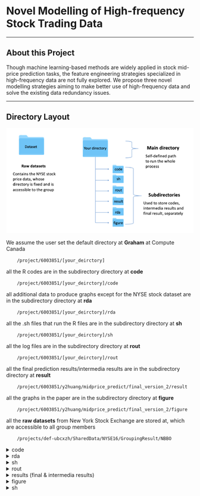 # Novel Modelling of High-frequency Stock Trading Data
---

## About this Project
Though machine learning-based methods are widely applied in stock mid-price prediction tasks, the feature engineering strategies specialized in high-frequency data are not fully explored. We propose three novel modelling strategies aiming to make better use of high-frequency data and solve the existing data redundancy issues. 

---
## Directory Layout
![image](https://github.com/ubcxzhang/Stock-Price-Prediction/blob/master/illustration.png)

We assume the user set the default directory at **Graham** at Compute Canada
~~~
    /project/6003851/[your_deirctory]  
~~~
all the R codes are in the subdirectory directory at **code** 
~~~
    /project/6003851/[your_deirctory]/code  
~~~
all additional data to produce graphs except for the NYSE stock dataset are in the subdirectory directory at **rda** 
~~~
    /project/6003851/[your_deirctory]/rda  
~~~
all the .sh files that run the R files are in the subdirectory directory at **sh** 
~~~
    /project/6003851/[your_deirctory]/sh  
~~~
all the log files are in the subdirectory directory at **rout** 
~~~
    /project/6003851/[your_deirctory]/rout  
~~~
all the final prediction results/intermedia results are in the subdirectory directory at **result** 
~~~
    /project/6003851/y2huang/midprice_predict/final_version_2/result  
~~~
all the graphs in the paper are in the subdirectory directory at **figure** 
~~~
    /project/6003851/y2huang/midprice_predict/final_version_2/figure  
~~~
all the **raw datasets** from New York Stock Exchange are stored at, which are accessible to all group members
~~~
    /projects/def-ubcxzh/SharedData/NYSE16/GroupingResult/NBBO  
~~~

<details><summary>code</summary>

    ├── code  
    │    ├── data_cleaning.R		    # clean the raw data 
    │ 	 ├── feature_encoding.R 		# feature construction
    │ 	 ├── sample.R 			        # single experiments with SVM model
    │ 	 ├── sample_ELN_full.R			# single experiments with ELN model    
    │ 	 ├── ensemble_svm.R			# ensemble 100 results with SVM model    
    │ 	 ├── ensemble_ELN.R			# ensemble 100 results with ELN model    
    │ 	 ├── figure.R			# Wilcoxon Sign Rank Test and Visualizations    
    │ 	 ├── appendix_table.R		        # Visualizations
    │ 	 └── wiltest.R		        # Tool box with customized R functions					
</details>
<details><summary>rda</summary>

    ├── rda    
    │ 	 ├── date.rda		        # a file that records the trading dates
    │ 	 └── dj30.csv		        # a dataset to reproduce Dow Jones 30 index graph in the paper 					
</details>
<details><summary>sh</summary>

    ├── sh  
    │    ├── data_cleaning.sh		# sh files
    │ 	 ├── feature_encoding.sh					
    │ 	 ├── sample_svm.sh 			
    │ 	 ├── sample_ELN_full.sh 			
    │ 	 ├── ensemble_svm.sh
    │ 	 ├── ensemble_ELN.sh
    │ 	 ├── figure.sh
    │ 	 └── appendix_table.sh				
</details>
<details><summary>rout</summary>

    ├──  log files after submitting jobs
    │    ├── data_cleaning.Rout		    # log file for data_cleaning.sh
    │ 	 ├── feature_encoding.Rout		# log file for feature_encoding.sh
    │ 	 ├── sample_svm.i.Rout 			# log file for sample_svm.sh for each seed i (i=1,...,100)
    │ 	 ├── sample_ELN_full.i.Rout	    # log file for sample_ELN_full.sh for each seed i (i=1,...,100)     
    │ 	 ├── ensemble_svm.Rout			# log file for ensemble_svm.sh 
    │ 	 ├── ensemble_ELN.Rout 		    # log file for ensemble_ELN.sh
    │ 	 ├── figure.Rout                # log file for figure.sh
    │ 	 └── appendix_table.Rout        # log file for appendix_table.sh, generated Latex tables will be stored here
</details>
<details><summary>results (final & intermedia results)</summary>

    ├──  intermedia result
    │    ├── [stock_name]_final.rda		    # after cleaning the raw data for each component stock 
    │ 	 ├── [stock_name]_to_sample.rda		# feature construction for each component stock
    │ 	 ├── [stock_name]_i_model_svm.rda 			# single experiments with SVM model for each component stock (i=1,...,100)
    │ 	 ├── [stock_name]_i_model_full.rda			# single experiments with ELN model for each component stock (i=1,...,100)    
    ├──  final result 
    │ 	 ├── [stock_name]_svm_ensemble_model.rda			# ensemble 100 results with SVM model for each component stock        	
    │ 	 └── [stock_name]_full_ensemble_model.rda 		    # ensemble 100 results with ELN model for each component stock
</details>

<details><summary>figure</summary>

    ├── figure    
    │ 	 ├── combined_plot.pdf
    │ 	 ├── ensemble_ELN_SVM_plot.pdf
    │ 	 ├── barplot.pdf
    │ 	 └── dj30.pdf					
</details>
<details><summary>sh</summary>

<details><summary>raw data</summary>
    
    ├── raw data
    │        ├── EQY_US_ALL_NBBO_AAPL.txt
    │        ├── EQY_US_ALL_NBBO_MSFT.txt		
    │        ├── EQY_US_ALL_NBBO_MMM.txt		
    │        ├── EQY_US_ALL_NBBO_AXP.txt 	
    │        ├── EQY_US_ALL_NBBO_BA.txt
    │        ├── EQY_US_ALL_NBBO_CAT.txt		
    │        ├── EQY_US_ALL_NBBO_CVX.txt		
    │        ├── EQY_US_ALL_NBBO_CSCO.txt 	
    │        ├── EQY_US_ALL_NBBO_KO.txt
    │        ├── EQY_US_ALL_NBBO_DOW.txt		
    │        ├── EQY_US_ALL_NBBO_XOM.txt		
    │        ├── EQY_US_ALL_NBBO_WBA.txt 	
    │        ├── EQY_US_ALL_NBBO_GS.txt
    │        ├── EQY_US_ALL_NBBO_HD.txt		
    │        ├── EQY_US_ALL_NBBO_INTC.txt		
    │        ├── EQY_US_ALL_NBBO_IBM.txt 	
    │        ├── EQY_US_ALL_NBBO_JNJ.txt
    │        ├── EQY_US_ALL_NBBO_JPM.txt		
    │        ├── EQY_US_ALL_NBBO_MCD.txt		
    │        ├── EQY_US_ALL_NBBO_MRK.txt 	
    │        ├── EQY_US_ALL_NBBO_NKE.txt
    │        ├── EQY_US_ALL_NBBO_PFE.txt		
    │        ├── EQY_US_ALL_NBBO_PG.txt		
    │        ├── EQY_US_ALL_NBBO_TRV.txt 	
    │        ├── EQY_US_ALL_NBBO_UNH.txt
    │        ├── EQY_US_ALL_NBBO_UTX.txt		
    │        ├── EQY_US_ALL_NBBO_VZ.txt		
    │        ├── EQY_US_ALL_NBBO_V.txt 	
    │        ├── EQY_US_ALL_NBBO_WMT.txt 
    │	     └── EQY_US_ALL_NBBO_DIS.txt 
</details>





---
## Before you start
1. decide the path of [your_directory] to replicate our results;
2. create the subdirectories **code**, **rda**, **sh**, **rout**, **result**, **figure** at [your_directory]；
3. allocate all relevant files into each subdirectory as the figure below:
![image2](https://github.com/ubcxzhang/Stock-Price-Prediction/blob/master/illustration2.png)
5. in the main directory, use the following commands to load R/4.0.2 language in Compute Canada:
~~~
module load nixpkgs/16.09	
module load gcc/7.3.0	
module spider r/4.0.2	
module load r/4.0.2	
~~~
4. before we run the .sh files, we use in the following commands in R (version 4.0.2) to install some R packages needed for the task
~~~
install.packages(c('dbplyr','data.table','glmnet','fdapace','ggplot2','RColorBrewer','bit64', 'reshape2','graphics', 'e1071', 'caret', 'stringr', 'MTPS', 'Matrix', 'tidyr', 'xtable'))
~~~

---


## Running files (estimated time per job)

- To run the files, submit .sh files with an order of 1. data cleaning.R to 6. appendix_table.R
- Always submit your job under [your_directory] instead of any of the subdirectory
- The first and second jobs (e.g. "1. data cleaning", "2. feature construction") must be submitted in order; jobs "3. experiments with SVM model" and "3a. experiments with ELN model" can be submitted simultaneously; jobs "4. ensemble results with SVM model" and "4a. ensemble results with ELN model" can also be submitted at the same time; "5. figure.R" and "6. appendix_table.R" can be submitted simultaneously.
- For example, ./sh/xx.sh runs ./code/xx.R, saves the results at ./result/xx, produce graphs at ./figure/, generates table result in Latex format at ./rout/appendix_table.Rout and the log files at ./rout/xx


<details><summary>1. data cleaning (12 hrs)</summary>

- read in the raw dataset from `/projects/def-ubcxzh/SharedData/NYSE16/GroupingResult/NBBO/`, load './rda/date.rda' and './code/wiltest.r';

    - select the Dow Jones 30 component stocks of our interest and save each stock as a single R file;

    - select the same set of variables for each stock data;

    - basic stock price cleaning as stated in the paper in section "Data Manipulation";

    - generate FPCA variables for each stock;

- after data cleaning, save each stock price dataset as `./result/[stock_name]_final.rda` file.

 </details>
 
 ~~~
    sbatch ./sh/data_cleaning.sh
~~~


<details><summary>2. feature construction (3hrs)</summary>

- read in read in `./result/[stock_name]_final.rda` file;

    - create all variables listed in "Multi-resolution Features Construction" in our paper except FPCAs;

- save new R file `./result/[stock_name]_to_sample.rda` file.

</details>

~~~
    sbatch ./sh/feature_encoding.sh
~~~


<details><summary> 3. experiments with SVM model (3 hrs, submit 100 jobs)</summary>
**note that this job will be submitted 100 times with random seed i from 1 to 100**

- read in R file `./result/[stock_name]_to_sample.rda`;

    - label the response variable (stock mid-price movement);

    - read in random seed i, subsample sample of 10,000 obs with 8,000 training set and 2,000 testing set;

    - data winsorization and standardization;

    - conduct experiments: baseline model without ensemble/baseline model without FPCA/baseline model without "within-window" features;

    - calculate Recall, Precision and F1 score for each experiment above;

- save file `./result/[stock_name]_i_model_svm.rda`.
    
</details>


<details><summary> 3a. experiments with ELN model (3 hrs, submit 100 jobs)</summary>
**note that this job will be submitted 100 times with random seed from 1 to 100**

- read in R file `./result/[stock_name]_to_sample.rda`;

    - label the response variable (stock mid-price movement);

    - read in random seed i, subsample sample of 10,000 obs with 8,000 training set and 2,000 testing set;

    - data winsorization and standardization;

    - conduct experiments: baseline ELN model without ensemble;

    - calculate Recall, Precision and F1 score with the application of manually defined function "get Accuracy" from "wiltest.r";

- save file `./result/[stock_name]_i_model_full.rda`.

</details>

~~~
    for ii in {1..100}; do sbatch ./sh/sample_svm.sh $ii; done
    for ii in {1..100}; do sbatch ./sh/sample_ELN_full.sh $ii; done
 ~~~  


<details><summary> 4. ensemble results with SVM model (6 hrs, submit 30 jobs)</summary>
    **SVM model ensemble is too slow, divide it into 30 separate jobs representing 30 targeted stocks**

- using loop i equals 1 to 100 and read in data `./result/[stock_name]_i_model_svm.rda`;

    - skip experiments that don't have converged results;

    - use the voting scheme to make final predictions;

    - calculate Recall, Precision and F1 score for each ensemble experiment (e.g. baseline model/baseline model without FPCAs/baseline model without "within-window" vars);

- store all accuracy as R file `./result/[stock_name]_svm_ensemble_model.rda`.
    
</details>


<details><summary> 4a. ensemble results with ELN model (6 hrs)</summary>

- using loop i equals 1 to 100 and read in data `./result/[stock_name]_i_model_full.rda`;

    - skip experiments that don't have converged results;

    - use the voting scheme to make final predictions;

    - calculate Recall, Precision and F1 score for the ensemble experiment (e.g. baseline model with ELN);

- store all accuracy as R file `./result/[stock_name]_full_ensemble_model.rda`.
        
</details>

~~~
    for ii in {1..30}; do sbatch ./sh/ensemble_svm.sh $ii; done
    sbatch ./sh/ensemble_ELN.sh
~~~ 

customized R functions are defined in `wiltest.R` file; `figure.R` and `appendix_table.R` produce visualizations and test results, which can be run on local server

~~~
    sbatch ./sh/figure.sh
~~~ 
<details><summary> 5. generating figures in the paper (10 mins)</summary>
- read in data `./rda/dow_jones30_daily.csv`;

    - illstrates the daily price change of Dow Jones 30 index;

- store figure 1 `./figure/dj30.pdf`.

- using loop i equals 1 to 30 and read in data `./result/[char_name]_svm_ensemble_model.rda`;

    - produces boxplots using ggplot;

    - shows comparisons between baseline model v.s. ensemble model, baseline model v.s. no FPCA model, and baseline model v.s. no within-window model;

- store figure 2 `./figure/combined_plot.pdf`.

- using loop j equals 1 to 30 and read in data `./result/[char_name]_j_model_full.rda`;

    - produces boxplots using ggplot;

    - shows comparisons between ensemble ELN model v.s. ELN model, ELN model v.s. SVM model, and ensemble ELN model v.s. SVM model;

- store figure 3 `./figure/ensemble_ELN_SVM_plot.pdf`.
    
- using loop k equals 1 to 30 and read in data `./result/[char_name]_k_model_full.rda`;

    - produces barplots using ggplot;

    - shows histogram of selected variables by ELN model in all three mid-price direction;

- store figure 4 `./figure/barplot.pdf`.
    
        
</details>

~~~
    sbatch ./sh/appendix_table.sh
~~~ 
<details><summary> 6. produces tables in the paper (4 hrs)</summary>
**All the table results output are in latex format, they are printed in the log file at './rout/appendix_table.Rout'**

- produces table1 showing the median values of Recall, Precision and F1 score of the baseline model over all 100 experiments;

- produces table2 showing the median values of Recall, Precision and F1 score of the ensemble with SVM, nofpca, and no within-win models over all 100 experiments respectively;

- produces appendix tables showing the summary statistics of the whole features of the full sample.
        
</details>




